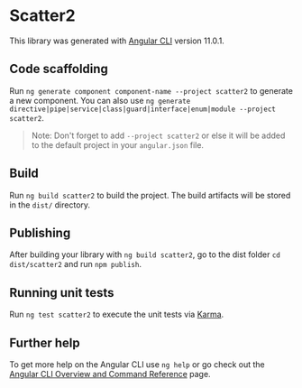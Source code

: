 # Scatter2

This library was generated with [Angular CLI](https://github.com/angular/angular-cli) version 11.0.1.

## Code scaffolding

Run `ng generate component component-name --project scatter2` to generate a new component. You can also use `ng generate directive|pipe|service|class|guard|interface|enum|module --project scatter2`.
> Note: Don't forget to add `--project scatter2` or else it will be added to the default project in your `angular.json` file. 

## Build

Run `ng build scatter2` to build the project. The build artifacts will be stored in the `dist/` directory.

## Publishing

After building your library with `ng build scatter2`, go to the dist folder `cd dist/scatter2` and run `npm publish`.

## Running unit tests

Run `ng test scatter2` to execute the unit tests via [Karma](https://karma-runner.github.io).

## Further help

To get more help on the Angular CLI use `ng help` or go check out the [Angular CLI Overview and Command Reference](https://angular.io/cli) page.
